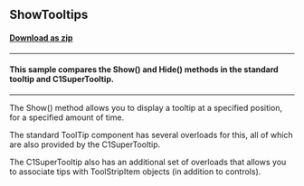 ## ShowTooltips
#### [Download as zip](https://grapecity.github.io/DownGit/#/home?url=https://github.com/GrapeCity/ComponentOne-WinForms-Samples/tree/master/NetFramework\SuperTooltip\VB\ShowToolTips)
____
#### This sample compares the Show() and Hide() methods in the standard tooltip and C1SuperTooltip.
____
The Show() method allows you to display a tooltip at a specified position, for a specified amount of time. 

The standard ToolTip component has several overloads for this, all of which are also provided by the C1SuperTooltip. 

The C1SuperTooltip also has an additional set of overloads that allows you to associate tips with ToolStripItem objects (in addition to controls). 